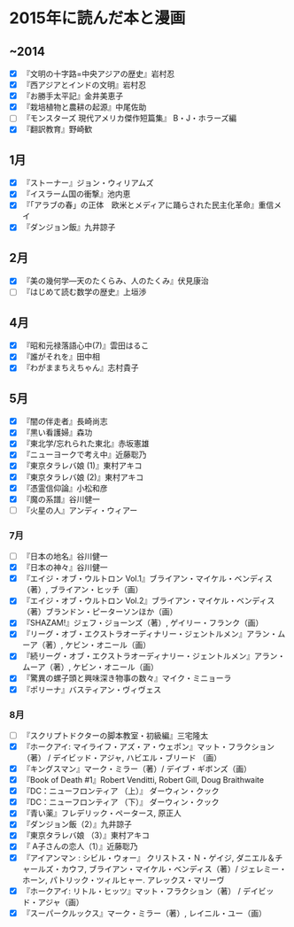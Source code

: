 # 2015年に読んだ本と漫画

## ~2014

- [x] 『文明の十字路=中央アジアの歴史』岩村忍
- [x] 『西アジアとインドの文明』岩村忍
- [x] 『お勝手太平記』金井美恵子
- [x] 『栽培植物と農耕の起源』中尾佐助
- [ ] 『モンスターズ 現代アメリカ傑作短篇集』 B・J・ホラーズ編
- [x] 『翻訳教育』野崎歓

## 1月

- [x] 『ストーナー』ジョン・ウィリアムズ
- [x] 『イスラーム国の衝撃』池内恵
- [x] 『「アラブの春」の正体　欧米とメディアに踊らされた民主化革命』重信メイ
- [x] 『ダンジョン飯』九井諒子

## 2月

- [x] 『美の幾何学―天のたくらみ、人のたくみ』伏見康治
- [ ] 『はじめて読む数学の歴史』上垣渉

## 4月

- [x] 『昭和元禄落語心中(7)』雲田はるこ
- [x] 『誰がそれを』田中相
- [x] 『わがままちえちゃん』志村貴子

## 5月

- [x] 『闇の伴走者』長崎尚志
- [x] 『黒い看護婦』森功
- [x] 『東北学/忘れられた東北』赤坂憲雄
- [x] 『ニューヨークで考え中』近藤聡乃
- [x] 『東京タラレバ娘 (1)』東村アキコ
- [x] 『東京タラレバ娘 (2)』東村アキコ
- [x] 『憑霊信仰論』小松和彦
- [x] 『魔の系譜』谷川健一
- [ ] 『火星の人』アンディ・ウィアー

### 7月

- [ ] 『日本の地名』谷川健一
- [x] 『日本の神々』谷川健一
- [x] 『エイジ・オブ・ウルトロン Vol.1』ブライアン・マイケル・ベンディス（著）, ブライアン・ヒッチ（画）
- [x] 『エイジ・オブ・ウルトロン Vol.2』ブライアン・マイケル・ベンディス（著）ブランドン・ピーターソンほか（画）
- [x] 『SHAZAM!』ジェフ・ジョーンズ（著）, ゲイリー・フランク（画）
- [x] 『リーグ・オブ・エクストラオーディナリー・ジェントルメン』アラン・ムーア（著）, ケビン・オニール（画）
- [x] 『続リーグ・オブ・エクストラオーディナリー・ジェントルメン』アラン・ムーア（著）, ケビン・オニール（画）
- [x] 『驚異の螺子頭と興味深き物事の数々』マイク・ミニョーラ
- [x] 『ポリーナ』バスティアン・ヴィヴェス

### 8月

- [ ] 『スクリプトドクターの脚本教室・初級編』三宅隆太
- [x] 『ホークアイ: マイライフ・アズ・ア・ウェポン』マット・フラクション（著） / デイビッド・アジャ, ハビエル・ブリード （画）
- [x] 『キングスマン』マーク・ミラー（著）/ デイブ・ギボンズ（画）
- [x] 『Book of Death #1』Robert Venditti, Robert Gill, Doug Braithwaite
- [x] 『DC：ニューフロンティア （上）』 ダーウィン・クック
- [x] 『DC：ニューフロンティア （下）』 ダーウィン・クック
- [x] 『青い薬』フレデリック・ペータース, 原正人
- [x] 『ダンジョン飯（2）』九井諒子
- [x] 『東京タラレバ娘 （3）』東村アキコ
- [x] 『 A子さんの恋人（1）』近藤聡乃
- [x] 『アイアンマン : シビル・ウォー』 クリストス・Ｎ・ゲイジ, ダニエル＆チャールズ・カウフ, ブライアン・マイケル・ベンディス（著）/ ジェレミー・ホーン, パトリック・ツィルヒャー. アレックス・マリーヴ
- [x] 『ホークアイ: リトル・ヒッツ』マット・フラクション（著） / デイビッド・アジャ（画）
- [x] 『スーパークルックス』マーク・ミラー（著）, レイニル・ユー（画）
